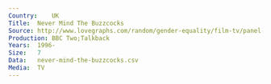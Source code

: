 ```yaml
---
Country:	UK
Title:	Never Mind The Buzzcocks
Source:	http://www.lovegraphs.com/random/gender-equality/film-tv/panel-shows.html
Production:	BBC Two;Talkback
Years:	1996-
Size:	7
Data:	never-mind-the-buzzcocks.csv
Media:	TV
---
```

